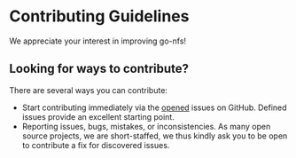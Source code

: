 # Contributing Guidelines

We appreciate your interest in improving go-nfs!

## Looking for ways to contribute?

There are several ways you can contribute:
- Start contributing immediately via the [opened](https://github.com/willscott/go-nfs/issues) issues on GitHub.
  Defined issues provide an excellent starting point.
- Reporting issues, bugs, mistakes, or inconsistencies.
  As many open source projects, we are short-staffed, we thus kindly ask you to be open to contribute a fix for discovered issues.
